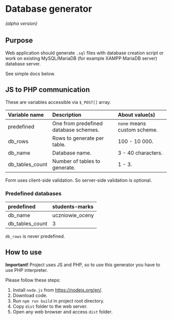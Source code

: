 # Database generator

###### (alpha version)

## Purpose

Web application should generate `.sql` files with database creation script or work on existing MySQL/MariaDB 
(for example XAMPP MariaDB server) database server.

See simple docs below.

## JS to PHP communication

These are variables accessible via `$_POST[]` array.

| Variable name   | Description                           | About value(s)             |
| :-------------- | :------------------------------------ | :------------------------- |
| predefined      | One from predefined database schemes. |`none` means custom scheme. |
| db_rows         | Rows to generate per table.           | 100 - 10 000.              |
| db_name         | Database name.                        | 3 - 40 characters.         |
| db_tables_count | Number of tables to generate.         | 1 - 3.                     |

Form uses client-side validation. So server-side validation is optional.

### Predefined databases

| predefined      | students-marks  |
| :-------------- | :-------------- |
| db_name         | uczniowie_oceny |
| db_tables_count | 3               |

`db_rows` is never predefined.

## How to use

**Important!** Project uses JS and PHP, so to use this generator you have to use PHP interpreter.

Please follow these steps:

1. Install `node.js` from <https://nodejs.org/en/>.
2. Download code.
3. Run `npm run build` in project root directory.
4. Copy `dist` folder to the web server.
5. Open any web browser and access `dist` folder.


